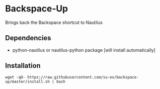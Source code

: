 # Backspace-Up

Brings back the Backspace shortcut to Nautilus

## Dependencies

- python-nautilus or nautilus-python package [will install automatically]


## Installation

```shell
wget -qO- https://raw.githubusercontent.com/su-ex/backspace-up/master/install.sh | bash
```
